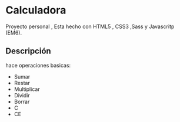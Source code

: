 # Calculadora
Proyecto personal , Esta hecho con HTML5 , CSS3 ,Sass y Javascritp (EM6).

## Descripción 

hace operaciones basicas:
- Sumar
- Restar
- Multiplicar
- Dividir
- Borrar
- C
- CE


